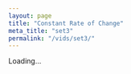 ```yaml
---
layout: page
title: "Constant Rate of Change"
meta_title: "set3"
permalink: "/vids/set3/"
---
```



<html>
<head>
<script>

function setCookie(cname,cvalue,exdays) {
    var d = new Date();
    d.setTime(d.getTime() + (exdays*24*60*60*1000));
    var expires = "expires=" + d.toGMTString();
    document.cookie = cname + "=" + cvalue + ";" + expires + ";path=/";
}

function getCookie(cname) {
    var name = cname + "=";
    var decodedCookie = decodeURIComponent(document.cookie);
    var ca = decodedCookie.split(';');
    for(var i = 0; i < ca.length; i++) {
        var c = ca[i];
        while (c.charAt(0) == ' ') {
            c = c.substring(1);
        }
        if (c.indexOf(name) == 0) {
            return c.substring(name.length, c.length);
        }
    }
    return "";
}

function checkCookie() {
    var vidchoice=getCookie("vid3");
    if (vidchoice==1){window.location.href = "https://ximera.osu.edu/calcvids/o/set3";}
    else if (vidchoice==2){window.location.href = "https://ximera.osu.edu/calcvids/q/set3";}
    else if (vidchoice==3){window.location.href = "https://ximera.osu.edu/calcvids/v/set3";}
    else if (vidchoice==4){window.location.href = "https://ximera.osu.edu/calcvids/c/set3";}
    else {
      var forwardchoice=Math.random();
      if (forwardchoice <= 0.25 ){
        setCookie("vid3", 1, 365);
        checkCookie();
        }
      else if (forwardchoice <= 0.5 ){
        setCookie("vid3", 2, 365);
        checkCookie();
        }
      else if (forwardchoice <= 0.75 ){
        setCookie("vid3", 3, 365);
        checkCookie();
        }
      else {
        setCookie("vid3", 4, 365);
        checkCookie();
        }
      }
}


</script>
</head>
<body onload="checkCookie()">
Loading...
</body>
</html>
